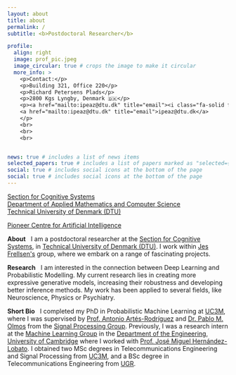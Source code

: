 ```yaml
---
layout: about
title: about
permalink: /
subtitle: <b>Postdoctoral Researcher</b>

profile:
  align: right
  image: prof_pic.jpeg
  image_circular: true # crops the image to make it circular
  more_info: >
    <p>Contact:</p>
    <p>Building 321, Office 220</p>
    <p>Richard Petersens Plads</p>
    <p>2800 Kgs Lyngby, Denmark 🇩🇰</p>
    <p><a href="mailto:ipeaz@dtu.dk" title="email"><i class="fa-solid fa-envelope"></i></a>
    <a href="mailto:ipeaz@dtu.dk" title="email">ipeaz@dtu.dk</a>
    </p>
    <br>
    <br>
    <br>


news: true # includes a list of news items
selected_papers: true # includes a list of papers marked as "selected={true}"
social: true # includes social icons at the bottom of the page
social: true # includes social icons at the bottom of the page
---
```


<a href='https://www.compute.dtu.dk/english/research/research-sections/cogsys'>Section for Cognitive Systems</a> <br>
<a href='https://www.compute.dtu.dk/'>Department of Applied Mathematics and Computer Science</a> <br>
<a href='https://www.dtu.dk/english/'>Technical University of Denmark (DTU)</a>

<a href='https://www.aicentre.dk/'>Pioneer Centre for Artificial Intelligence</a>

<strong>About</strong> 
&nbsp;
I am a postdoctoral researcher at the <a href='https://www.compute.dtu.dk/english/research/research-sections/cogsys'>Section for Cognitive Systems</a>, in <a href='https://www.dtu.dk/english/'>Technical University of Denmark (DTU)</a>. I work within <a href='https://frellsen.org/'>Jes Frellsen's</a> group, where we embark on a range of fascinating projects. 


<strong>Research</strong> 
&nbsp;
I am interested in the 
connection between Deep Learning and Probabilistic Modelling. My current research lies in creating more 
expressive generative models, increasing their robustness and developing better inference methods. My work has been applied to several fields, 
like Neuroscience, Physics or Psychiatry.

<strong>Short Bio</strong> 
&nbsp;
I completed my PhD in Probabilistic Machine Learning at <a href='https://www.uc3m.es/home'>UC3M</a>, where I was supervised by <a href='https://www.tsc.uc3m.es/~antonio/antonio_artes/Home.html'>Prof. Antonio Artés-Rodríguez</a> 
and 
  <a href='https://www.tsc.uc3m.es/~olmos/'>Dr. Pablo M. Olmos</a> 
from the 
  <a href='https://gts.tsc.uc3m.es/'>Signal Processing Group</a>. 
Previously, I was a research intern at the 
  <a href='http://mlg.eng.cam.ac.uk/'>Machine Learning Group</a>
in the 
  <a href='http://www.eng.cam.ac.uk/'>Department of the Engineering</a>,
  <a href='https://www.cam.ac.uk/'>University of Cambridge</a>
where I worked with
  <a href='https://jmhl.org/'>Prof. José Miguel Hernández-Lobato</a>.
I obtained two MSc degrees in Telecommunications Engineering and Signal Processing from 
  <a href='https://www.uc3m.es/home'>UC3M</a>, 
and a BSc degree in Telecommunications Engineering from 
  <a href='https://www.ugr.es/en'>UGR</a>.